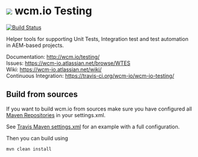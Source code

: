 <img src="http://wcm.io/images/favicon-16@2x.png"/> wcm.io Testing
======
[![Build Status](https://travis-ci.org/wcm-io/wcm-io-testing.png?branch=develop)](https://travis-ci.org/wcm-io/wcm-io-testing)

Helper tools for supporting Unit Tests, Integration test and test automation in AEM-based projects.

Documentation: http://wcm.io/testing/<br/>
Issues: https://wcm-io.atlassian.net/browse/WTES<br/>
Wiki: https://wcm-io.atlassian.net/wiki/<br/>
Continuous Integration: https://travis-ci.org/wcm-io/wcm-io-testing/


## Build from sources

If you want to build wcm.io from sources make sure you have configured all [Maven Repositories](http://wcm.io/maven.html) in your settings.xml.

See [Travis Maven settings.xml](https://github.com/wcm-io/wcm-io-testing/blob/master/.travis.maven-settings.xml) for an example with a full configuration.

Then you can build using

```
mvn clean install
```
